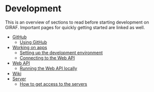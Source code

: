 # Development

This is an overview of sections to read before starting development on GIRAF.
Important pages for quickly getting started are linked as well.

- [GitHub](../Development/GitHub/index.md)
    - [Using GitHub](../Development/GitHub/using_github.md)
- [Working on apps](../Development/Apps/index.md)
    - [Setting up the development environment](../Development/Apps/development_environment_setup.md)
    - [Connecting to the Web API](../Development/Apps/connect_to_web_api.md)
- [Web API](../Development/Web_API/index.md)
    - [Running the Web API locally](../Development/Web_API/run_locally.md)
- [Wiki](../Development/Wiki/index.md)
- [Server](../Development/Server/index.md)
    - [How to get access to the servers](../Development/Server/access.md)
